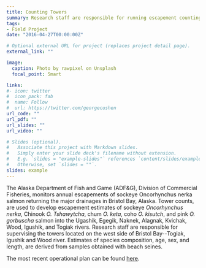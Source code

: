 ```yaml
---
title: Counting Towers
summary: Research staff are responsible for running escapement counting towers on the Wood, Igushik and Togiak Rivers.
tags:
- Field Project
date: "2016-04-27T00:00:00Z"

# Optional external URL for project (replaces project detail page).
external_link: ""

image:
  caption: Photo by rawpixel on Unsplash
  focal_point: Smart

links:
#- icon: twitter
#  icon_pack: fab
#  name: Follow
#  url: https://twitter.com/georgecushen
url_code: ""
url_pdf: ""
url_slides: ""
url_video: ""

# Slides (optional).
#   Associate this project with Markdown slides.
#   Simply enter your slide deck's filename without extension.
#   E.g. `slides = "example-slides"` references `content/slides/example-slides.md`.
#   Otherwise, set `slides = ""`.
slides: example
---
```


The  Alaska  Department  of  Fish  and  Game  (ADF&G),  Division  of  Commercial  Fisheries,  monitors  annual escapements of sockeye Oncorhynchus nerka salmon returning the major drainages in Bristol Bay, Alaska. Tower counts, are  used  to  develop  escapement  estimates  of  sockeye _Oncorhynchus nerka_,  Chinook _O.  Tshawytcha_,  chum _O. keta_,  coho _O. kisutch_, and pink _O. gorbuscha_ salmon into the Ugashik, Egegik, Naknek, Alagnak, Kvichak, Wood, Igushik, and Togiak  rivers.  Research staff are responsible for supervising the towers located on the west side of Bristol Bay--Togiak, Igushik and Wood river. Estimates of species composition, age, sex, and length, are derived from samples obtained with beach seines.  

The most recent operational plan
can be found [here](http://www.adfg.alaska.gov/FedAidPDFs/ROP.CF.2A.2016.03.pdf).
